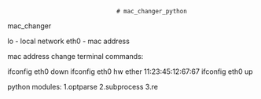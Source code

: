                                    # mac_changer_python
mac_changer


lo - local network
eth0 - mac address

mac address change
terminal commands:

ifconfig eth0 down
ifconfig eth0 hw ether 11:23:45:12:67:67
ifconfig eth0 up

python modules:
1.optparse
2.subprocess
3.re


